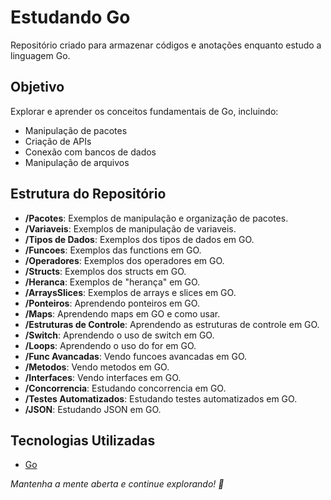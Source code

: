 # Estudando Go

Repositório criado para armazenar códigos e anotações enquanto estudo a linguagem Go.

## Objetivo
Explorar e aprender os conceitos fundamentais de Go, incluindo:
- Manipulação de pacotes
- Criação de APIs
- Conexão com bancos de dados
- Manipulação de arquivos

## Estrutura do Repositório
- **/Pacotes**: Exemplos de manipulação e organização de pacotes.
- **/Variaveis**: Exemplos de manipulação de variaveis.
- **/Tipos de Dados**: Exemplos dos tipos de dados em GO.
- **/Funcoes**: Exemplos das functions em GO.
- **/Operadores**: Exemplos dos operadores em GO.
- **/Structs**: Exemplos dos structs em GO.
- **/Heranca**: Exemplos de "herança" em GO.
- **/ArraysSlices**: Exemplos de arrays e slices em GO.
- **/Ponteiros**: Aprendendo ponteiros em GO.
- **/Maps**: Aprendendo maps em GO e como usar.
- **/Estruturas de Controle**: Aprendendo as estruturas de controle em GO.
- **/Switch**: Aprendendo o uso de switch em GO.
- **/Loops**: Aprendendo o uso do for em GO.
- **/Func Avancadas**: Vendo funcoes avancadas em GO.
- **/Metodos**: Vendo metodos em GO.
- **/Interfaces**: Vendo interfaces em GO.
- **/Concorrencia**: Estudando concorrencia em GO.
- **/Testes Automatizados**: Estudando testes automatizados em GO.
- **/JSON**: Estudando JSON em GO.

## Tecnologias Utilizadas
- [Go](https://golang.org/)

_Mantenha a mente aberta e continue explorando! 🚀_
